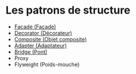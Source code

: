 # Les patrons de structure

* [Facade (Façade)](Facade.md)
* [Decorator (Décorateur)](Decorator.md)
* [Composite (Objet composite)](Composite.md)
* [Adapter (Adaptateur)](Adapter.md)
* [Bridge (Pont)](Bridge.md)
* Proxy
* Flyweight (Poids-mouche)

